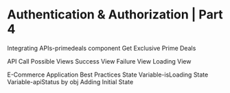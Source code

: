 # Authentication & Authorization | Part 4

Integrating APIs-primedeals component
Get Exclusive Prime Deals

API Call Possible Views
Success View
Failure View
Loading View

E-Commerce Application
Best Practices
State Variable-isLoading
State Variable-apiStatus by obj
Adding Initial State
